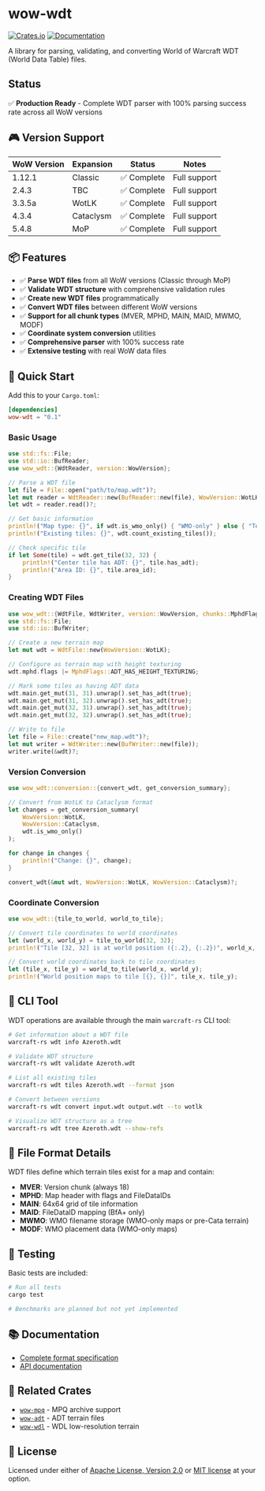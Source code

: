 # wow-wdt

[![Crates.io](https://img.shields.io/crates/v/wow-wdt.svg)](https://crates.io/crates/wow-wdt)
[![Documentation](https://docs.rs/wow-wdt/badge.svg)](https://docs.rs/wow-wdt)

A library for parsing, validating, and converting World of Warcraft WDT (World Data Table) files.

## Status

✅ **Production Ready** - Complete WDT parser with 100% parsing success rate across all WoW versions

## 🎮 Version Support

| WoW Version | Expansion | Status | Notes |
|-------------|-----------|--------|-------|
| 1.12.1      | Classic   | ✅ Complete | Full support |
| 2.4.3       | TBC       | ✅ Complete | Full support |
| 3.3.5a      | WotLK     | ✅ Complete | Full support |
| 4.3.4       | Cataclysm | ✅ Complete | Full support |
| 5.4.8       | MoP       | ✅ Complete | Full support |

## 📦 Features

- ✅ **Parse WDT files** from all WoW versions (Classic through MoP)
- ✅ **Validate WDT structure** with comprehensive validation rules
- ✅ **Create new WDT files** programmatically
- ✅ **Convert WDT files** between different WoW versions
- ✅ **Support for all chunk types** (MVER, MPHD, MAIN, MAID, MWMO, MODF)
- ✅ **Coordinate system conversion** utilities
- ✅ **Comprehensive parser** with 100% success rate
- ✅ **Extensive testing** with real WoW data files

## 🚀 Quick Start

Add this to your `Cargo.toml`:

```toml
[dependencies]
wow-wdt = "0.1"
```

### Basic Usage

```rust
use std::fs::File;
use std::io::BufReader;
use wow_wdt::{WdtReader, version::WowVersion};

// Parse a WDT file
let file = File::open("path/to/map.wdt")?;
let mut reader = WdtReader::new(BufReader::new(file), WowVersion::WotLK);
let wdt = reader.read()?;

// Get basic information
println!("Map type: {}", if wdt.is_wmo_only() { "WMO-only" } else { "Terrain" });
println!("Existing tiles: {}", wdt.count_existing_tiles());

// Check specific tile
if let Some(tile) = wdt.get_tile(32, 32) {
    println!("Center tile has ADT: {}", tile.has_adt);
    println!("Area ID: {}", tile.area_id);
}
```

### Creating WDT Files

```rust
use wow_wdt::{WdtFile, WdtWriter, version::WowVersion, chunks::MphdFlags};
use std::fs::File;
use std::io::BufWriter;

// Create a new terrain map
let mut wdt = WdtFile::new(WowVersion::WotLK);

// Configure as terrain map with height texturing
wdt.mphd.flags |= MphdFlags::ADT_HAS_HEIGHT_TEXTURING;

// Mark some tiles as having ADT data
wdt.main.get_mut(31, 31).unwrap().set_has_adt(true);
wdt.main.get_mut(31, 32).unwrap().set_has_adt(true);
wdt.main.get_mut(32, 31).unwrap().set_has_adt(true);
wdt.main.get_mut(32, 32).unwrap().set_has_adt(true);

// Write to file
let file = File::create("new_map.wdt")?;
let mut writer = WdtWriter::new(BufWriter::new(file));
writer.write(&wdt)?;
```

### Version Conversion

```rust
use wow_wdt::conversion::{convert_wdt, get_conversion_summary};

// Convert from WotLK to Cataclysm format
let changes = get_conversion_summary(
    WowVersion::WotLK,
    WowVersion::Cataclysm,
    wdt.is_wmo_only()
);

for change in changes {
    println!("Change: {}", change);
}

convert_wdt(&mut wdt, WowVersion::WotLK, WowVersion::Cataclysm)?;
```

### Coordinate Conversion

```rust
use wow_wdt::{tile_to_world, world_to_tile};

// Convert tile coordinates to world coordinates
let (world_x, world_y) = tile_to_world(32, 32);
println!("Tile [32, 32] is at world position ({:.2}, {:.2})", world_x, world_y);

// Convert world coordinates back to tile coordinates
let (tile_x, tile_y) = world_to_tile(world_x, world_y);
println!("World position maps to tile [{}, {}]", tile_x, tile_y);
```

## 🔧 CLI Tool

WDT operations are available through the main `warcraft-rs` CLI tool:

```bash
# Get information about a WDT file
warcraft-rs wdt info Azeroth.wdt

# Validate WDT structure
warcraft-rs wdt validate Azeroth.wdt

# List all existing tiles
warcraft-rs wdt tiles Azeroth.wdt --format json

# Convert between versions
warcraft-rs wdt convert input.wdt output.wdt --to wotlk

# Visualize WDT structure as a tree
warcraft-rs wdt tree Azeroth.wdt --show-refs
```

## 📁 File Format Details

WDT files define which terrain tiles exist for a map and contain:

- **MVER**: Version chunk (always 18)
- **MPHD**: Map header with flags and FileDataIDs
- **MAIN**: 64x64 grid of tile information
- **MAID**: FileDataID mapping (BfA+ only)
- **MWMO**: WMO filename storage (WMO-only maps or pre-Cata terrain)
- **MODF**: WMO placement data (WMO-only maps)

## 🧪 Testing

Basic tests are included:

```bash
# Run all tests
cargo test

# Benchmarks are planned but not yet implemented
```

## 📚 Documentation

- [Complete format specification](../../../docs/formats/world-data/wdt.md)
- [API documentation](https://docs.rs/wow-wdt)

## 🔗 Related Crates

- [`wow-mpq`](../../archives/wow-mpq/) - MPQ archive support
- [`wow-adt`](../wow-adt/) - ADT terrain files
- [`wow-wdl`](../wow-wdl/) - WDL low-resolution terrain

## 📄 License

Licensed under either of [Apache License, Version 2.0](../../../LICENSE-APACHE) or [MIT license](../../../LICENSE-MIT) at your option.
